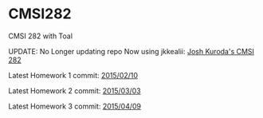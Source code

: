 # CMSI282
CMSI 282 with Toal

UPDATE: No Longer updating repo
    Now using jkkealii: [Josh Kuroda's CMSI 282](https://github.com/jkkealii/CMSI282)

Latest Homework 1 commit: [2015/02/10](https://github.com/SirSeim/CMSI282/commit/21d325455c2fa372c747c2740779f5eed4b4447c)

Latest Homework 2 commit: [2015/03/03](https://github.com/SirSeim/CMSI282/commit/4ad7abf6ec32c7e53fb9f7355fe2e6dadf7b77cd)

Latest Homework 3 commit: [2015/04/09](https://github.com/SirSeim/CMSI282/commit/9638376258a17a6999abe200f29e27a9fd2b0988)
